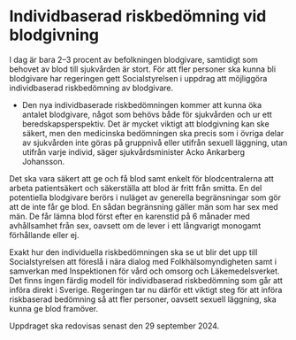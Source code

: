# Individbaserad riskbedömning vid blodgivning

I dag är bara 2–3 procent av befolkningen blodgivare, samtidigt som behovet av blod till sjukvården är stort. För att fler personer ska kunna bli blodgivare har regeringen gett Socialstyrelsen i uppdrag att möjliggöra individbaserad riskbedömning av blodgivare.

- Den nya individbaserade riskbedömningen kommer att kunna öka antalet blodgivare, något som behövs både för sjukvården och ur ett beredskapsperspektiv. Det är mycket viktigt att blodgivning kan ske säkert, men den medicinska bedömningen ska precis som i övriga delar av sjukvården inte göras på gruppnivå eller utifrån sexuell läggning, utan utifrån varje individ, säger sjukvårdsminister Acko Ankarberg Johansson.

Det ska vara säkert att ge och få blod samt enkelt för blodcentralerna att arbeta patientsäkert och säkerställa att blod är fritt från smitta. En del potentiella blodgivare berörs i nuläget av generella begränsningar som gör att de inte får ge blod. En sådan begränsning gäller män som har sex med män. De får lämna blod först efter en karenstid på 6 månader med avhållsamhet från sex, oavsett om de lever i ett långvarigt monogamt förhållande eller ej.

Exakt hur den individuella riskbedömningen ska se ut blir det upp till Socialstyrelsen att föreslå i nära dialog med Folkhälsomyndigheten samt i samverkan med Inspektionen för vård och omsorg och Läkemedelsverket. Det finns ingen färdig modell för individbaserad riskbedömning som går att införa direkt i Sverige. Regeringen tar nu därför ett viktigt steg för att införa riskbaserad bedömning så att fler personer, oavsett sexuell läggning, ska kunna ge blod framöver.

Uppdraget ska redovisas senast den 29 september 2024.
